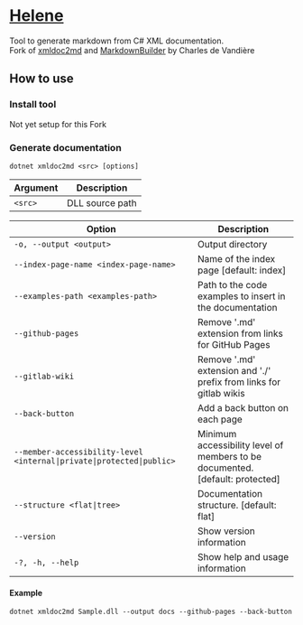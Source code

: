 # [Helene](https://science.nasa.gov/saturn/moons/helene/)

Tool to generate markdown from C# XML documentation.  
Fork of [xmldoc2md](https://github.com/charlesdevandiere/xmldoc2md) and [MarkdownBuilder](https://github.com/charlesdevandiere/markdown-builder-dotnet) by Charles de Vandière

## How to use

### Install tool

Not yet setup for this Fork

### Generate documentation

```shell
dotnet xmldoc2md <src> [options]
```

| Argument | Description |
|---|---|
| `<src>` | DLL source path |

| Option | Description |
|---|---|
| `-o, --output <output>` | Output directory |
| `--index-page-name <index-page-name>` | Name of the index page [default: index] |
| `--examples-path <examples-path>` | Path to the code examples to insert in the documentation |
| `--github-pages` | Remove '.md' extension from links for GitHub Pages |
| `--gitlab-wiki` | Remove '.md' extension and './' prefix from links for gitlab wikis |
| `--back-button` | Add a back button on each page |
| `--member-accessibility-level <internal\|private\|protected\|public>` | Minimum accessibility level of members to be documented. [default: protected] |
| `--structure <flat\|tree>` | Documentation structure. [default: flat] |
| `--version` | Show version information |
| `-?, -h, --help` | Show help and usage information |

#### Example

```shell
dotnet xmldoc2md Sample.dll --output docs --github-pages --back-button
```


